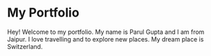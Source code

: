 # My Portfolio

Hey! Welcome to my portfolio. My name is Parul Gupta and I am from Jaipur. I love travelling and to explore new places. My dream place is Switzerland.